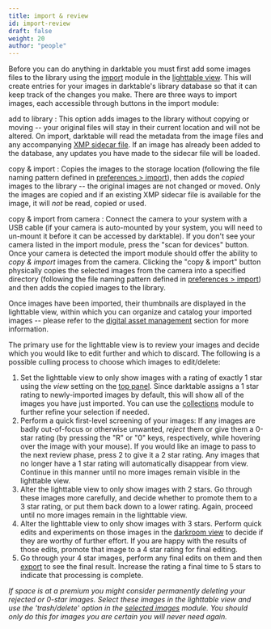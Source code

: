 ```yaml
---
title: import & review
id: import-review
draft: false
weight: 20
author: "people"
---
```


Before you can do anything in darktable you must first add some images files to the library using the [import](../../module-reference/utility-modules/lighttable/import.md) module in the [lighttable view](../../lighttable/_index.md). This will create entries for your images in darktable's library database so that it can keep track of the changes you make. There are three ways to import images, each accessible through buttons in the import module:

add to library
: This option adds images to the library without copying or moving -- your original files will stay in their current location and will not be altered. On import, darktable will read the metadata from the image files and any accompanying [XMP sidecar file](../../overview/sidecar-files/_index.md). If an image has already been added to the database, any updates you have made to the sidecar file will be loaded.

copy & import
: Copies the images to the storage location (following the file naming pattern defined in [preferences > import](../../preferences-settings/import.md)), then adds the _copied_ images to the library -- the original images are not changed or moved. Only the images are copied and if an existing XMP sidecar file is available for the image, it will *not* be read, copied or used.

copy & import from camera
: Connect the camera to your system with a USB cable (if your camera is auto-mounted by your system, you will need to un-mount it before it can be accessed by darktable). If you don't see your camera listed in the import module, press the "scan for devices" button. Once your camera is detected the import module should offer the ability to _copy & import_ images from the camera. Clicking the "copy & import" button physically copies the selected images from the camera into a specified directory (following the file naming pattern defined in [preferences > import](../../preferences-settings/import.md)) and then adds the copied images to the library.

Once images have been imported, their thumbnails are displayed in the lighttable view, within which you can organize and catalog your imported images -- please refer to the [digital asset management](../../lighttable/digital-asset-management/_index.md) section for more information.

The primary use for the lighttable view is to review your images and decide which you would like to edit further and which to discard. The following is a possible culling process to choose which images to edit/delete:
1. Set the lighttable view to only show images with a rating of exactly 1 star using the _view_ setting on the [top panel](../user-interface/top-panel.md). Since darktable assigns a 1 star rating to newly-imported images by default, this will show all of the images you have just imported. You can use the [collections](../../module-reference/utility-modules/shared/collections.md) module to further refine your selection if needed.
2. Perform a quick first-level screening of your images: If any images are badly out-of-focus or otherwise unwanted, _reject_ them or give them a 0-star rating (by pressing the "R" or "0" keys, respectively, while hovering over the image with your mouse). If you would like an image to pass to the next review phase, press 2 to give it a 2 star rating. Any images that no longer have a 1 star rating will automatically disappear from view. Continue in this manner until no more images remain visible in the lighttable view.
3. Alter the lighttable view to only show images with 2 stars. Go through these images more carefully, and decide whether to promote them to a 3 star rating, or put them back down to a lower rating. Again, proceed until no more images remain in the lighttable view.
4. Alter the lighttable view to only show images with 3 stars. Perform quick edits and experiments on those images in the [darkroom view](../../darkroom/_index.md) to decide if they are worthy of further effort. If you are happy with the results of those edits, promote that image to a 4 star rating for final editing.
5. Go through your 4 star images, perform any final edits on them and then [export](../../module-reference/utility-modules/shared/export.md) to see the final result. Increase the rating a final time to 5 stars to indicate that processing is complete.

_If space is at a premium you might consider permanently deleting your rejected or 0-star images. Select these images in the lighttable view and use the 'trash/delete' option in the [selected images](../../module-reference/utility-modules/lighttable/selected-image.md) module. You should only do this for images you are certain you will never need again._
